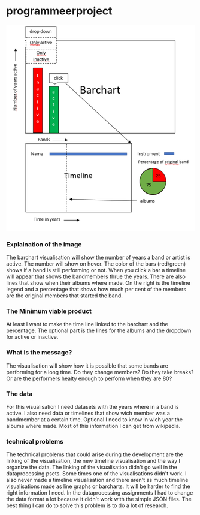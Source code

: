 # programmeerproject

![GitHub excample](/doc/dataproject.PNG)

### Explaination of the image
The barchart visualisation will show the number of years a band or artist is active. The number will show on hover. The color of the bars (red/green) shows if a band is still performing or not. When you click a bar a timeline will appear that shows the bandmembers thrue the years. There are also lines that show when their albums where made. On the right is the timeline legend and a percentage that shows how much per cent of the members are the original members that started the band.

### The Minimum viable product
At least I want to make the time line linked to the barchart and the percentage.
The optional part is the lines for the albums and the dropdown for active or inactive.

### What is the message? 
The visualisation will show how it is possible that some bands are performing for a long time. Do they change members? Do they take breaks? Or are the performers healty enough to perform when they are 80?

### The data
For this visualisation I need datasets with the years where in a band is active. I also need data or timelines that show wich member was a bandmember at a certain time. Optional I need to know in wich year the albums where made. Most of this information I can get from wikipedia.

### technical problems
The technical problems that could arise during the development are the linking of the visualisation, the new timeline visualisation and the way I organize the data. The linking of the visualisation didn't go well in the dataprocessing psets. Some times one of the visualisations didn't work. I also never made a timeline visualisation and there aren't as much timeline visualisations made as line graphs or barcharts. It will be harder to find the right information I need. In the dataprocessing assignments I had to change the data format a lot because it didn't work with the simple JSON files. The best thing I can do to solve this problem is to do a lot of research. 

